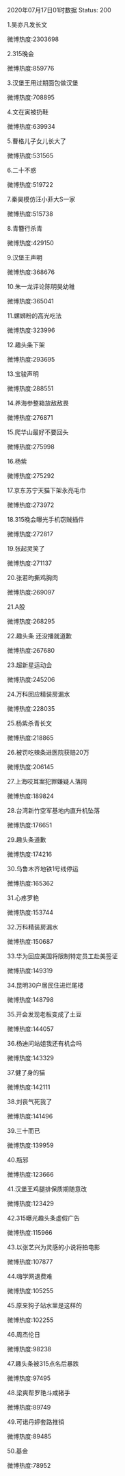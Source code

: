 2020年07月17日01时数据
Status: 200

1.吴亦凡发长文

微博热度:2303698

2.315晚会

微博热度:859776

3.汉堡王用过期面包做汉堡

微博热度:708895

4.文在寅被扔鞋

微博热度:639934

5.曹格儿子女儿长大了

微博热度:531565

6.二十不惑

微博热度:519722

7.秦昊模仿汪小菲大S一家

微博热度:515738

8.青簪行杀青

微博热度:429150

9.汉堡王声明

微博热度:368676

10.朱一龙评论陈明昊幼稚

微博热度:365041

11.螺蛳粉的高光吃法

微博热度:323996

12.趣头条下架

微博热度:293695

13.宝骏声明

微博热度:288551

14.养海参整箱放敌敌畏

微博热度:276871

15.爬华山最好不要回头

微博热度:275998

16.杨紫

微博热度:275292

17.京东苏宁天猫下架永亮毛巾

微博热度:273972

18.315晚会曝光手机窃贼插件

微博热度:272817

19.张起灵笑了

微博热度:271137

20.张若昀撕鸡胸肉

微博热度:269097

21.A股

微博热度:268295

22.趣头条 还没播就道歉

微博热度:267680

23.超新星运动会

微博热度:245206

24.万科回应精装房漏水

微博热度:228035

25.杨紫杀青长文

微博热度:218865

26.被罚吃辣条进医院获赔20万

微博热度:206145

27.上海咬耳案犯罪嫌疑人落网

微博热度:189824

28.台湾新竹空军基地内直升机坠落

微博热度:176651

29.趣头条道歉

微博热度:174216

30.乌鲁木齐地铁1号线停运

微博热度:165362

31.心疼罗艳

微博热度:153744

32.万科精装房漏水

微博热度:150687

33.华为回应美国将限制特定员工赴美签证

微博热度:149319

34.昆明30户居民住进烂尾楼

微博热度:148798

35.开会发现老板变成了土豆

微博热度:144057

36.杨迪问站姐我还有机会吗

微博热度:143329

37.健了身的猫

微博热度:142111

38.刘丧气死我了

微博热度:141496

39.三十而已

微博热度:139959

40.瓶邪

微博热度:123666

41.汉堡王鸡腿排保质期随意改

微博热度:123429

42.315曝光趣头条虚假广告

微博热度:115966

43.以张艺兴为灵感的小说将拍电影

微博热度:107877

44.嗨学网退费难

微博热度:105255

45.原来狗子站水里是这样的

微博热度:102255

46.周杰伦日

微博热度:98238

47.趣头条被315点名后暴跌

微博热度:97495

48.梁爽帮罗艳斗咸猪手

微博热度:89749

49.可诺丹婷套路推销

微博热度:89485

50.基金

微博热度:78952

